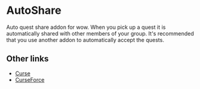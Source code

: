 # AutoShare
Auto quest share addon for wow. When you pick up a quest it is automatically shared with other members of your group.
It's recommended that you use another addon to automatically accept the quests.




## Other links
* [Curse](https://mods.curse.com/addons/wow/autoshare)
* [CurseForce](https://wow.curseforge.com/addons/autoshare)
